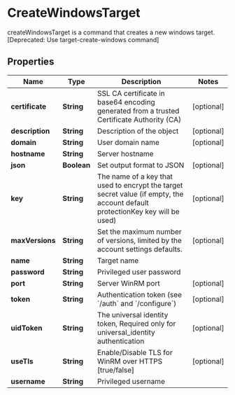 

# CreateWindowsTarget

createWindowsTarget is a command that creates a new windows target. [Deprecated: Use target-create-windows command]

## Properties

| Name | Type | Description | Notes |
|------------ | ------------- | ------------- | -------------|
|**certificate** | **String** | SSL CA certificate in base64 encoding generated from a trusted Certificate Authority (CA) |  [optional] |
|**description** | **String** | Description of the object |  [optional] |
|**domain** | **String** | User domain name |  [optional] |
|**hostname** | **String** | Server hostname |  |
|**json** | **Boolean** | Set output format to JSON |  [optional] |
|**key** | **String** | The name of a key that used to encrypt the target secret value (if empty, the account default protectionKey key will be used) |  [optional] |
|**maxVersions** | **String** | Set the maximum number of versions, limited by the account settings defaults. |  [optional] |
|**name** | **String** | Target name |  |
|**password** | **String** | Privileged user password |  |
|**port** | **String** | Server WinRM port |  [optional] |
|**token** | **String** | Authentication token (see &#x60;/auth&#x60; and &#x60;/configure&#x60;) |  [optional] |
|**uidToken** | **String** | The universal identity token, Required only for universal_identity authentication |  [optional] |
|**useTls** | **String** | Enable/Disable TLS for WinRM over HTTPS [true/false] |  [optional] |
|**username** | **String** | Privileged username |  |



